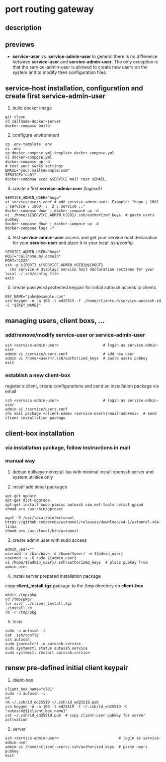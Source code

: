 # port routing gateway

## description


## previews

* **service-user** vs. **service-admin-user**
In general there is no difference between **service-user** and **service-admin-user**.
The only exception is that the service-admin-user is allowed to create new users on the system and to modify their configuration files.

## **service-host** installation, configuration and create first **service-admin-user**

1. build docker image

```
git clone 
cd callhome-docker-server
docker-compose build
```

2. configure environment

```
cp .env-template .env
vi .env
cp docker-compose.yml-template docker-compose.yml
vi docker-compose.yml
docker-compose up -d
# test your swaks settings
EMAIL="your.mail@example.com"
SERVICE="ch01"
docker-compose exec $SERVICE mail test $EMAIL
```

3. create a first **service-admin-user** (login=2)

```
SERVICE_ADMIN_USER="hugo"
vi service/users.conf # add service-admin-user. Example: "hugo ; 1001  ; service ; 1000  ;  2 ; service ;;"
docker-compose down ; docker-compose up -d
vi ./home/${SERVICE_ADMIN_USER}/.ssh/authorized_keys  # paste users pubkey
docker-compose down ; docker-compose up -d
docker-compose logs -f
```

4. test **service-admin-user** access and get your service host declaration for your **service-user** and place it in your local .ssh/config

```
SERVICE_ADMIN_USER="hugo"
HOST="callhome.my.domain"
PORT="2222"
ssh -p ${PORT} ${SERVICE_ADMIN_USER}@${HOST}
  chs service # displays service host declaration sections for your local ./.ssh/config file
exit
```

5. create password protected keypair for initial autossh access to clients

```
KEY_NAME="john@example.com"
ssh-keygen -o -a 100 -t ed25519 -f ./home/clients.d/service-autossh-id -C "${KEY_NAME}"
```

## managing users, client boxs, ...

### add/remove/modify **service-user** or **service-admin-user**

```
ssh <service-admin-user>                    # login as service-admin-user
admin vi /service/users.conf                # add new user 
admin vi /home/<user>/.ssh/authorized_keys  # paste users pubkey
exit
```

### establish a new **client-box**

register a client, create configurations and send an installation package via email

```
ssh <service-admin-user>                    # login as service-admin-user
admin vi /service/users.conf
chs mail package <client-name> <service-user>|<mail-address>  # send client installation package 
```

## client-box installation

### via installation package, follow instructions in mail

### manual way

1. debian bullseye netinstall iso with minimal install openssh server and system utilities only

2. install additional packages

```
apt-get update
apt-get dist-upgrade
apt-get install sudo psmisc autossh vim net-tools netcat gpiod
chmod a+s /usr/bin/gpioset

wget -O /usr/local/bin/wstunnel https://github.com/erebe/wstunnel/releases/download/v4.1/wstunnel-x64-linux
chmod a+x /usr/local/bin/wstunnel
```

3. create admin user with sudo access

```
admin_user=""
useradd -s /bin/bash -d /home/$user/ -m ${admin_user}
usermod -a -G sudo ${admin_user}
vi /home/${admin_user}/.ssh/authorized_keys  # place pubkey from admin_user
```

4. install server prepared installation package

copy **client_install.tgz** package to the /tmp directory on **client-box**

```
mkdir /tmp/pkg
cd /tmp/pkg/
tar xzvf ../client_install.tgz
./install.sh
rm -r /tmp/pkg
```

5. tests

```
sudo -u autossh -i
cat .ssh/config
ssh autossh
sudo journalctl -u autossh.service
sudo systemctl status autossh.service
sudo systemctl restart autossh.service
```

## renew pre-defined initial client keypair

1. client-box

```
client_box_name="cl01"
sudo -u autossh -i
cd
rm ~/.ssh/id_ed25519 ~/.ssh/id_ed25519.pub
ssh-keygen -o -a 100 -t ed25519 -f ~/.ssh/id_ed25519 -C "autossh@${client_box_name}"
cat ~/.ssh/id_ed25519.pub  # copy client-user pubkey for server activation
```

2. server

```
ssh <service-admin-user>                           # login as service-admin-user
admin vi /home/<client-user>/.ssh/authorized_keys  # paste users pubkey
exit
```

